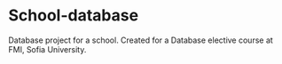 # School-database
Database project for a school.
Created for a Database elective course at FMI, Sofia University.
